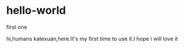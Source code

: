 # hello-world
first one

hi,humans
katexuan,here.It's my first time to use it.I hope i will love it
